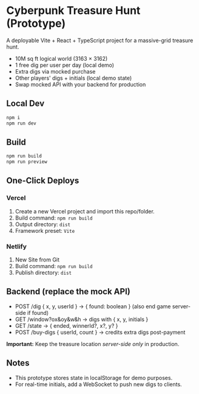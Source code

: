 
# Cyberpunk Treasure Hunt (Prototype)

A deployable Vite + React + TypeScript project for a massive-grid treasure hunt.
- 10M sq ft logical world (3163 × 3162)
- 1 free dig per user per day (local demo)
- Extra digs via mocked purchase
- Other players' digs + initials (local demo state)
- Swap mocked API with your backend for production

## Local Dev
```bash
npm i
npm run dev
```

## Build
```bash
npm run build
npm run preview
```

## One-Click Deploys
### Vercel
1. Create a new Vercel project and import this repo/folder.
2. Build command: `npm run build`
3. Output directory: `dist`
4. Framework preset: `Vite`

### Netlify
1. New Site from Git
2. Build command: `npm run build`
3. Publish directory: `dist`

## Backend (replace the mock API)
- POST /dig { x, y, userId } → { found: boolean } (also end game server-side if found)
- GET  /window?ox&oy&w&h → digs with { x, y, initials }
- GET  /state → { ended, winnerId?, x?, y? }
- POST /buy-digs { userId, count } → credits extra digs post-payment

**Important:** Keep the treasure location *server-side only* in production.

## Notes
- This prototype stores state in localStorage for demo purposes.
- For real-time initials, add a WebSocket to push new digs to clients.
